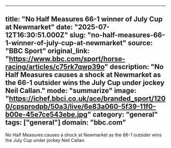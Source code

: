 ---
   title: "No Half Measures 66-1 winner of July Cup at Newmarket"
   date: "2025-07-12T16:30:51.000Z"
   slug: "no-half-measures-66-1-winner-of-july-cup-at-newmarket"
   source: "BBC Sport"
   original_link: "https://www.bbc.com/sport/horse-racing/articles/c75rk7qwp39o"
   description: "No Half Measures causes a shock at Newmarket as the 66-1 outsider wins the July Cup under jockey Neil Callan."
   mode: "summarize"
   image: "https://ichef.bbci.co.uk/ace/branded_sport/1200/cpsprodpb/50a3/live/6e83a060-5f39-11f0-b00e-45e7ce543ebe.jpg"
   category: "general"
   tags: ["general"]
   domain: "bbc.com"
  ---
  No Half Measures causes a shock at Newmarket as the 66-1 outsider wins the July Cup under jockey Neil Callan.